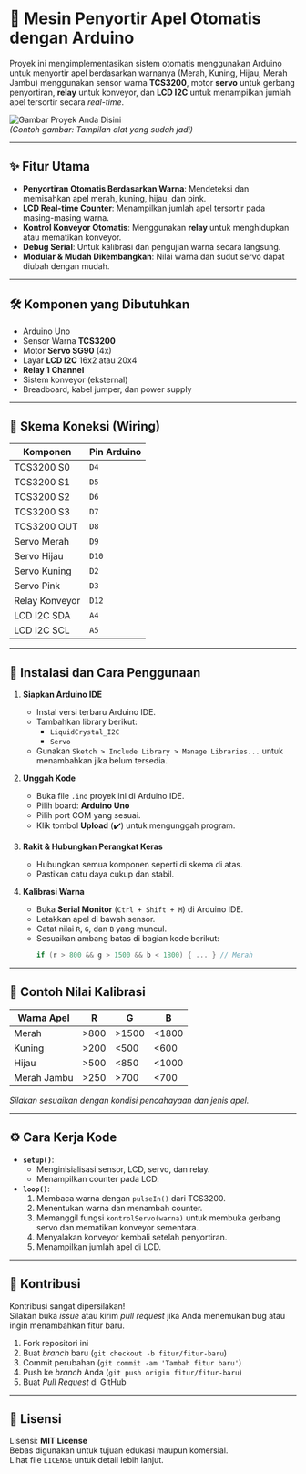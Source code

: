 # 🍎 Mesin Penyortir Apel Otomatis dengan Arduino

Proyek ini mengimplementasikan sistem otomatis menggunakan Arduino untuk menyortir apel berdasarkan warnanya (Merah, Kuning, Hijau, Merah Jambu) menggunakan sensor warna **TCS3200**, motor **servo** untuk gerbang penyortiran, **relay** untuk konveyor, dan **LCD I2C** untuk menampilkan jumlah apel tersortir secara *real-time*.

![Gambar Proyek Anda Disini](https://via.placeholder.com/600x400.png?text=Letakkan+Foto+Proyek+Anda+di+Sini)  
*(Contoh gambar: Tampilan alat yang sudah jadi)*

---

## ✨ Fitur Utama

- **Penyortiran Otomatis Berdasarkan Warna**: Mendeteksi dan memisahkan apel merah, kuning, hijau, dan pink.
- **LCD Real-time Counter**: Menampilkan jumlah apel tersortir pada masing-masing warna.
- **Kontrol Konveyor Otomatis**: Menggunakan **relay** untuk menghidupkan atau mematikan konveyor.
- **Debug Serial**: Untuk kalibrasi dan pengujian warna secara langsung.
- **Modular & Mudah Dikembangkan**: Nilai warna dan sudut servo dapat diubah dengan mudah.

---

## 🛠️ Komponen yang Dibutuhkan

- Arduino Uno
- Sensor Warna **TCS3200**
- Motor **Servo SG90** (4x)
- Layar **LCD I2C** 16x2 atau 20x4
- **Relay 1 Channel**
- Sistem konveyor (eksternal)
- Breadboard, kabel jumper, dan power supply

---

## 🔌 Skema Koneksi (Wiring)

| Komponen              | Pin Arduino   |
|----------------------|---------------|
| TCS3200 S0           | `D4`          |
| TCS3200 S1           | `D5`          |
| TCS3200 S2           | `D6`          |
| TCS3200 S3           | `D7`          |
| TCS3200 OUT          | `D8`          |
| Servo Merah          | `D9`          |
| Servo Hijau          | `D10`         |
| Servo Kuning         | `D2`          |
| Servo Pink           | `D3`          |
| Relay Konveyor       | `D12`         |
| LCD I2C SDA          | `A4`          |
| LCD I2C SCL          | `A5`          |

---

## 🚀 Instalasi dan Cara Penggunaan

1. **Siapkan Arduino IDE**
   - Instal versi terbaru Arduino IDE.
   - Tambahkan library berikut:
     - `LiquidCrystal_I2C`
     - `Servo`
   - Gunakan `Sketch > Include Library > Manage Libraries...` untuk menambahkan jika belum tersedia.

2. **Unggah Kode**
   - Buka file `.ino` proyek ini di Arduino IDE.
   - Pilih board: **Arduino Uno**
   - Pilih port COM yang sesuai.
   - Klik tombol **Upload** (✔️) untuk mengunggah program.

3. **Rakit & Hubungkan Perangkat Keras**
   - Hubungkan semua komponen seperti di skema di atas.
   - Pastikan catu daya cukup dan stabil.

4. **Kalibrasi Warna**
   - Buka **Serial Monitor** (`Ctrl + Shift + M`) di Arduino IDE.
   - Letakkan apel di bawah sensor.
   - Catat nilai `R`, `G`, dan `B` yang muncul.
   - Sesuaikan ambang batas di bagian kode berikut:
     ```cpp
     if (r > 800 && g > 1500 && b < 1800) { ... } // Merah
     ```

---

## 🧪 Contoh Nilai Kalibrasi

| Warna Apel     | R      | G      | B      |
|----------------|--------|--------|--------|
| Merah          | >800   | >1500  | <1800  |
| Kuning         | >200   | <500   | <600   |
| Hijau          | >500   | <850   | <1000  |
| Merah Jambu    | >250   | >700   | <700   |

*Silakan sesuaikan dengan kondisi pencahayaan dan jenis apel.*

---

## ⚙️ Cara Kerja Kode

- **`setup()`**:
  - Menginisialisasi sensor, LCD, servo, dan relay.
  - Menampilkan counter pada LCD.
- **`loop()`**:
  1. Membaca warna dengan `pulseIn()` dari TCS3200.
  2. Menentukan warna dan menambah counter.
  3. Memanggil fungsi `kontrolServo(warna)` untuk membuka gerbang servo dan mematikan konveyor sementara.
  4. Menyalakan konveyor kembali setelah penyortiran.
  5. Menampilkan jumlah apel di LCD.

---

## 🤝 Kontribusi

Kontribusi sangat dipersilakan!  
Silakan buka *issue* atau kirim *pull request* jika Anda menemukan bug atau ingin menambahkan fitur baru.

1. Fork repositori ini
2. Buat *branch* baru (`git checkout -b fitur/fitur-baru`)
3. Commit perubahan (`git commit -am 'Tambah fitur baru'`)
4. Push ke *branch* Anda (`git push origin fitur/fitur-baru`)
5. Buat *Pull Request* di GitHub

---

## 📜 Lisensi

Lisensi: **MIT License**  
Bebas digunakan untuk tujuan edukasi maupun komersial.  
Lihat file `LICENSE` untuk detail lebih lanjut.
